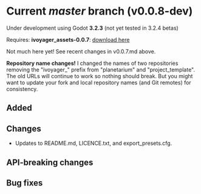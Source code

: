# Current _master_ branch (v0.0.8-dev)
Under development using Godot **3.2.3** (not yet tested in 3.2.4 betas)

Requires: **ivoyager_assets-0.0.7**: [download here](https://github.com/ivoyager/downloads/releases/tag/v0.0.7-alpha)

Not much here yet! See recent changes in v0.0.7.md above.

**Repository name changes!** I changed the names of two repositories removing the "ivoyager_" prefix from "planetarium" and "project_template". The old URLs will continue to work so nothing should break. But you might want to update your fork and local repository names (and Git remotes) for consistency. 

## Added

## Changes
* Updates to README.md, LICENCE.txt, and export_presets.cfg.

## API-breaking changes

## Bug fixes
